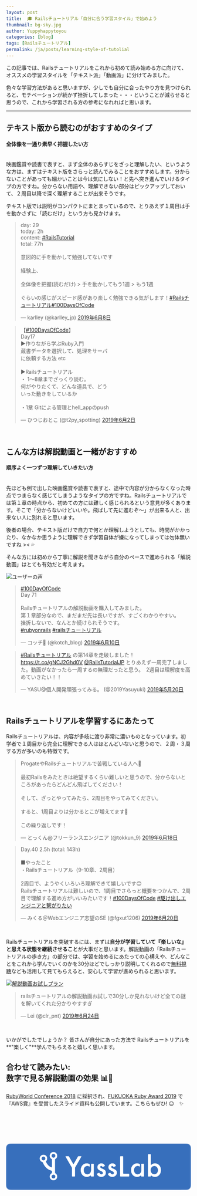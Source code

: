 ```yaml
---
layout: post
title:  🎓 Railsチュートリアル「自分に合う学習スタイル」で始めよう
thumbnail: bg-sky.jpg
author: Yuppyhappytoyou
categories: [blog]
tags: [Railsチュートリアル]
permalink: /ja/posts/learning-style-of-tutolial
---
```


この記事では、Railsチュートリアルをこれから初めて読み始める方に向けて、オススメの学習スタイルを「テキスト派」「動画派」に分けてみました。

色々な学習方法があると思いますが、少しでも自分に合ったやり方を見つけられると、モチベーションが続かず挫折してしまった・・・ということが減らせると思うので、これから学習される方の参考になれればと思います。

-----

## テキスト版から読むのがおすすめのタイプ

#### **全体像を一通り素早く把握したい方**
<br>
映画鑑賞や読書で表すと、まず全体のあらすじをざっと理解したい、というような方は、まずはテキスト版をさらっと読んでみることをおすすめします。分からないことがあっても細かいことは今は気にしない！と先へ突き進んでいけるタイプの方ですね。分からない用語や、理解できない部分はピックアップしておいて、２周目以降で深く理解することが出来そうです。

テキスト版では説明がコンパクトにまとまっているので、とりあえず１周目は手を動かさずに「読むだけ」という方も見かけます。

<blockquote class="twitter-tweet tw-align-center" data-lang="ja"><p lang="ja" dir="ltr">day: 29<br>today: 2h<br>content: <a href="https://twitter.com/hashtag/RailsTutorial?src=hash&amp;ref_src=twsrc%5Etfw">#RailsTutorial</a><br>total: 77h<br><br>意図的に手を動かして勉強してないです<br><br>経験上、 <br><br>全体像を把握(読むだけ) &gt; 手を動かしてもう1週 &gt; もう1週<br><br>ぐらいの感じがスピード感があり楽しく勉強できる気がします！<a href="https://twitter.com/hashtag/Rails%E3%83%81%E3%83%A5%E3%83%BC%E3%83%88%E3%83%AA%E3%82%A2%E3%83%AB?src=hash&amp;ref_src=twsrc%5Etfw">#Railsチュートリアル</a><a href="https://twitter.com/hashtag/100DaysOfCode?src=hash&amp;ref_src=twsrc%5Etfw">#100DaysOfCode</a></p>&mdash; karlley (@karlley_jp) <a href="https://twitter.com/karlley_jp/status/1137494455705956352?ref_src=twsrc%5Etfw">2019年6月8日</a></blockquote>

<blockquote class="twitter-tweet tw-align-center" data-lang="ja"><p lang="ja" dir="ltr">【<a href="https://twitter.com/hashtag/100DaysOfCode?src=hash&amp;ref_src=twsrc%5Etfw">#100DaysOfCode</a>】<br>Day17 <br>▶作りながら学ぶRuby入門<br>    蔵書データを選択して、処理をサーバ<br>    に依頼する方法 etc<br><br>▶Railsチュートリアル<br>   ・ 1～8章までざっくり読む。<br>    何がやりたくて、どんな道具で、どう<br>    いった動きをしているか<br><br>   ・1章 Gitによる管理とhell_appのpush</p>&mdash; ひつじおとこ (@t2py_spotting) <a href="https://twitter.com/t2py_spotting/status/1135209328984510466?ref_src=twsrc%5Etfw">2019年6月2日</a></blockquote>

<br>

## こんな方は解説動画と一緒がおすすめ

#### **順序よく一つずつ理解していきたい方**
<br>
先ほども例で出した映画鑑賞や読書で表すと、途中で内容が分からなくなった時点でつまらなく感じてしまうようなタイプの方ですね。Railsチュートリアルでは第１章の時点から、初めての方には難しく感じられるという意見が多くあります。そこで「分からないけどいいや。飛ばして先に進むぞ〜」が出来る人と、出来ない人に別れると思います。

後者の場合、テキスト版だけで自力で何とか理解しようとしても、時間がかかったり、なかなか思うように理解できず学習自体が嫌になってしまっては勿体無いですね >< 💦

そんな方には初めから丁寧に解説を聞きながら自分のペースで進められる「解説動画」はとても有効だと考えます。

![ユーザーの声](https://i.gyazo.com/9d3757e8b267da79e3634d05d515cd75.png)

<blockquote class="twitter-tweet tw-align-center" data-lang="ja"><p lang="ja" dir="ltr"><a href="https://twitter.com/hashtag/100DayOfCode?src=hash&amp;ref_src=twsrc%5Etfw">#100DayOfCode</a><br>Day 71<br><br>Railsチュートリアルの解説動画を購入してみました。<br>第１章部分なので、まだまだ先は長いですが、すごくわかりやすい。<br>挫折しないで、なんとか続けられそうです。<br> <a href="https://twitter.com/hashtag/rubyonrails?src=hash&amp;ref_src=twsrc%5Etfw">#rubyonrails</a> <a href="https://twitter.com/hashtag/rails%E3%83%81%E3%83%A5%E3%83%BC%E3%83%88%E3%83%AA%E3%82%A2%E3%83%AB?src=hash&amp;ref_src=twsrc%5Etfw">#railsチュートリアル</a></p>&mdash; コッチ🍏 (@kotch_blog) <a href="https://twitter.com/kotch_blog/status/1138092802775011329?ref_src=twsrc%5Etfw">2019年6月10日</a></blockquote>

<blockquote class="twitter-tweet tw-align-center" data-lang="ja"><p lang="ja" dir="ltr"><a href="https://twitter.com/hashtag/Rails%E3%83%81%E3%83%A5%E3%83%BC%E3%83%88%E3%83%AA%E3%82%A2%E3%83%AB?src=hash&amp;ref_src=twsrc%5Etfw">#Railsチュートリアル</a> の第14章を走破しました！ <a href="https://t.co/gNCJ2Ghd0V">https://t.co/gNCJ2Ghd0V</a> <a href="https://twitter.com/RailsTutorialJP?ref_src=twsrc%5Etfw">@RailsTutorialJP</a> とりあえず一周完了しました。動画がなかったら一周するの無理だったと思う。　2週目は理解度を高めていきたい！！</p>&mdash; YASU@個人開発頑張ってみる。 (@2019Yasuyuki) <a href="https://twitter.com/2019Yasuyuki/status/1130355717708193792?ref_src=twsrc%5Etfw">2019年5月20日</a></blockquote>

<br>

## Railsチュートリアルを学習するにあたって

Railsチュートリアルは、内容が多岐に渡り非常に濃いものとなっています。初学者で１周目から完全に理解できる人はほとんどいないと思うので、２周・３周する方が多いのも特徴です。

<blockquote class="twitter-tweet tw-align-center" data-lang="ja"><p lang="ja" dir="ltr">ProgateやRailsチュートリアルで苦戦している人へ🙏<br><br>最初Railsをみたときは絶望するくらい難しいと思うので、分からないところがあったらどんどん飛ばしてください！<br><br>そして、ざっとやってみたら、2周目をやってみてください。<br><br>すると、1周目よりは分かるとこが増えてます🙏<br><br>この繰り返しです！</p>&mdash; とっくん@フリーランスエンジニア (@tokkun_9) <a href="https://twitter.com/tokkun_9/status/1140982833436958721?ref_src=twsrc%5Etfw">2019年6月18日</a></blockquote>

<blockquote class="twitter-tweet tw-align-center" data-lang="ja"><p lang="ja" dir="ltr">Day.40  2.5h (total: 143h)<br><br>■やったこと<br>・Railsチュートリアル（9-10章、2周目）<br><br>2周目で、ようやくいろいろ理解できて嬉しいです😊<br>Railsチュートリアルは難しいので、1周目でさらっと概要をつかんで、2周目で理解する進め方がいいみたいです！<a href="https://twitter.com/hashtag/100DaysOfCode?src=hash&amp;ref_src=twsrc%5Etfw">#100DaysOfCode</a> <a href="https://twitter.com/hashtag/%E9%A7%86%E3%81%91%E5%87%BA%E3%81%97%E3%82%A8%E3%83%B3%E3%82%B8%E3%83%8B%E3%82%A2%E3%81%A8%E7%B9%8B%E3%81%8C%E3%82%8A%E3%81%9F%E3%81%84?src=hash&amp;ref_src=twsrc%5Etfw">#駆け出しエンジニアと繋がりたい</a></p>&mdash; みくる＠Webエンジニア志望のSE (@fgxut1206) <a href="https://twitter.com/fgxut1206/status/1141731549504688128?ref_src=twsrc%5Etfw">2019年6月20日</a></blockquote>

<br>

Railsチュートリアルを突破するには、まずは**自分が学習していて『楽しいな』と思える状態を継続させること**が大事だと思います。解説動画の「Railsチュートリアルの歩き方」の部分では、学習を始めるにあたっての心構えや、どんなことをこれから学んでいくのかを30分ほどでしっかり説明してくれるので[無料視聴](https://railstutorial.jp/trial)なども活用して見てもらえると、安心して学習が進められると思います。

[![解説動画お試しプラン](https://i.gyazo.com/ea707fa573eb0941ad6fb1305ef012b7.png)](https://railstutorial.jp/trial)

<blockquote class="twitter-tweet tw-align-center" data-lang="ja"><p lang="ja" dir="ltr">railsチュートリアルの解説動画お試しで30分しか見れないけど全ての謎を解いてくれた分かりやすすぎ</p>&mdash; Lei (@clr_pnt) <a href="https://twitter.com/clr_pnt/status/1143085774134370304?ref_src=twsrc%5Etfw">2019年6月24日</a></blockquote>

<br>

いかがでしたでしょうか？ 皆さんが自分にあった方法で Railsチュートリアルを**"楽しく"**学んでもらえると嬉しく思います。

## 合わせて読みたい: <br class="ignore-sp">数字で見る解説動画の効果 📊👀

[RubyWorld Conference 2018](https://2018.rubyworld-conf.org/) に採択され、[FUKUOKA Ruby Award 2019](http://www.digitalfukuoka.jp/events/185) で『AWS賞』を受賞したスライド資料も公開しています。こちらもぜひ! 😉　✨

<div style="margin-bottom: 100px;">
  <script async class="speakerdeck-embed" data-id="350f0ee859ee4e10952b911491a24049" data-ratio="1.33333333333333" src="//speakerdeck.com/assets/embed.js"></script>
</div>



[![YassLab Inc.](/img/logos/800x200.png)](/)


